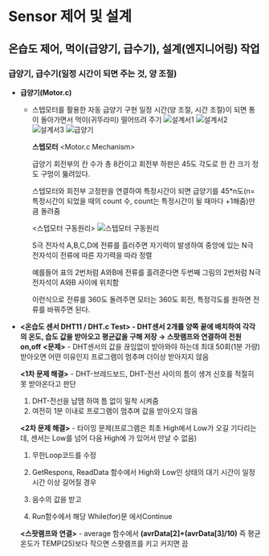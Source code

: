 # Sensor 제어 및 설계

## 온습도 제어, 먹이(급양기, 급수기), 설계(엔지니어링) 작업

### 급양기, 급수기(일정 시간이 되면 주는 것, 양 조절)
-  **급양기(Motor.c)**
	-  스텝모터를 활용한 자동 급양기 구현
일정 시간(양 조절, 시간 조절)이 되면 통이 돌아가면서 먹이(귀뚜라미) 떨어뜨려 주기
![설계서1](https://github.com/johook/Data-Synchronization/assets/116954375/b4809ec4-d3a7-4c13-a818-dd5aec4b960c)
![설계서2](https://github.com/johook/Data-Synchronization/assets/116954375/a488c040-2d2a-4f23-8713-eca155e081b9)
![설계서3](https://github.com/johook/Data-Synchronization/assets/116954375/e11ba607-e43e-4c24-8216-1385af8be1a3)
![급양기](https://github.com/johook/Data-Synchronization/assets/116954375/c52e4f42-a2ef-4bcb-9486-d0ddf26b53da)

		**스텝모터**
		 <Motor.c Mechanism>
    
	   급양기 회전부의 칸 수가 총 8칸이고 회전부 하판은 45도 각도로 한 칸 크기 정도 구멍이 뚫려있다.
    
	   스텝모터와 회전부 고정판을 연결하여 특정시간이 되면 급양기를 45*n도(n= 특정시간이 되었을 때의 count 수, count는 특정시간이 될 때마다 +1해줌)만큼 돌려줌
   
		<스텝모터 구동원리>
![스텝모터 구동원리](https://github.com/johook/Data-Synchronization/assets/116954375/caa2e877-521e-44b9-8eb8-0ca23b66bb6c)

		S극 전자석 A,B,C,D에 전류를 흘러주면 자기력이 발생하여 중앙에 있는 N극 전자석이 전류에 따른 자기력을 따라 정렬

		예를들어 표의 2번처럼 A와B에 전류를 흘려준다면 두번째 그림의 2번처럼 N극 전자석이 A와B 사이에 위치함

		이런식으로 전류를 360도 돌려주면 모터는 360도 회전, 특정각도를 원하면 전류를 바꿔주면 된다.

- **<온습도 센서 DHT11 / DHT.c Test> - DHT센서 2개를 양쪽 끝에 배치하여 각각의 온도, 습도 값을 받아오고 평균값을 구해 저장 → 스팟램프와 연결하여 전원 on,off**
   **<문제>** - DHT센서의 값을 끊임없이 받아와야 하는데 최대 50회(1분 가량) 받아오면 어떤 이유인지 프로그램이 멈추며 더이상 받아지지 않음
   
   **<1차 문제 해결>** - DHT-브레드보드, DHT-전선 사이의 틈이 생겨 신호를 적절히 못 받아온다고 판단

	1.  DHT-전선을 납땜 하여 틈 없이 밀착 시켜줌
	2.  여전히 1분 이내로 프로그램이 멈추며 값을 받아오지 않음

   **<2차 문제 해결>** - 타이밍 문제(프로그램은 최초 High에서 Low가 오길 기다리는데, 센서는 Low를 넘어 다음 High에 가 있어서 만날 수 없음)

	1.  무한Loop코드를 수정
    
	2.  GetRespons, ReadData 함수에서 High와 Low인 상태의 대기 시간이 일정 시간 이상 길어질 경우
        
	3.  음수의 값을 받고
        
	4.  Run함수에서 해당 While(for)문 에서Continue
        

   **<스팟램프와 연결>** - average 함수에서 **(avrData[2]+(avrData[3]/10)** 즉 평균 온도가 TEMP(25)보다 작으면 스팟램프를 키고 커지면 끔
	
